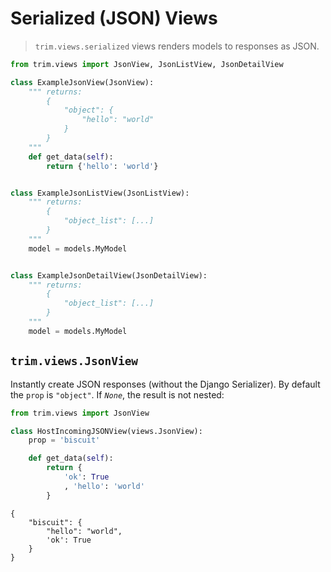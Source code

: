 # Serialized (JSON) Views

> `trim.views.serialized` views renders models to responses as JSON.


```py
from trim.views import JsonView, JsonListView, JsonDetailView

class ExampleJsonView(JsonView):
    """ returns:
        {
            "object": {
                "hello": "world"
            }
        }
    """
    def get_data(self):
        return {'hello': 'world'}


class ExampleJsonListView(JsonListView):
    """ returns:
        {
            "object_list": [...]
        }
    """
    model = models.MyModel


class ExampleJsonDetailView(JsonDetailView):
    """ returns:
        {
            "object_list": [...]
        }
    """
    model = models.MyModel

````


## `trim.views.JsonView`

Instantly create JSON responses (without the Django Serializer). By default the
`prop` is `"object"`. If _`None`_, the result is not nested:

```py
from trim.views import JsonView

class HostIncomingJSONView(views.JsonView):
    prop = 'biscuit'

    def get_data(self):
        return {
            'ok': True
            , 'hello': 'world'
        }
```

    {
        "biscuit": {
            "hello": "world",
            'ok': True
        }
    }
